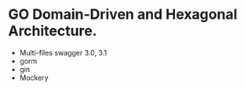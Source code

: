 # GO Domain-Driven and Hexagonal Architecture.


- Multi-files swagger 3.0, 3.1
- gorm
- gin
- Mockery